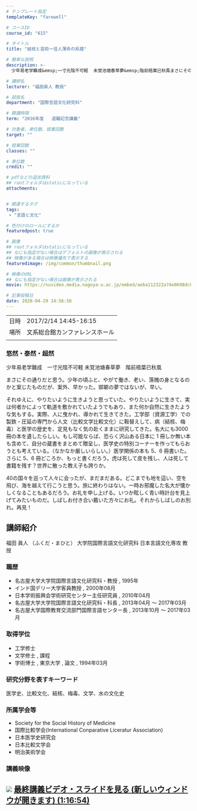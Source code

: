 ```yaml
---
# テンプレート指定
templateKey: "farewell"

# コースID
course_id: "615"

# タイトル
title: "結核と芸術ー佳人薄命の系譜"

# 簡単な説明
description: >-
  少年易老学難成&emsp;一寸光陰不可軽  未覚池塘春草夢&emsp;階前梧葉已秋風まさにその通りだと思う。少年の頃ふと、やがて働き、老い、落魄の身となるのかと案じたものだが、案外、早かった。邯鄲の夢ではないが、早い。それゆえに、やりたいように生きようと思っていた。やりたいように生きて、実は何者かによって軌道を敷かれていたようでもあり、また何か自然に生きたような気もする。実際、人に曳 ....

# 講師名
lecturer: "福田眞人 教授"

# 部局名
department: "国際言語文化研究科"

# 開講時限
term: "2016年度	退職記念講義"

# 対象者、単位数、授業回数
target: ""

# 授業回数
classes: ""

# 単位数
credit: ""

# pdfなどの追加資料
## rootフォルダはstaticになっている
attachments:


# 関連するタグ
tags:
 - "言語と文化"

# 色付けのロールにするか
featuredpost: true

# 画像
## rootフォルダはstaticになっている
## なにも指定がない場合はデフォルトの画像が表示される
## 映像がある場合は映像優先で表示する
featuredimage: /img/common/thumbnail.png

# 映像のURL
## なにも指定がない場合は画像が表示される
movie: https://nuvideo.media.nagoya-u.ac.jp/embed/aeba112322a74e0698dc86c556cba371e79878bb

# 記事投稿日
date: 2020-04-29 14:56:56
---
```


|   |   |
|---|---|
| 日時 | 2017/2/14  14:45-16:15 |
| 場所 | 文系総合館カンファレンスホール |
|   |   |


### 悠然・泰然・超然

少年易老学難成&emsp;一寸光陰不可軽
未覚池塘春草夢&emsp;階前梧葉已秋風

まさにその通りだと思う。少年の頃ふと、やがて働き、老い、落魄の身となるのかと案じたものだが、案外、早かった。邯鄲の夢ではないが、早い。

それゆえに、やりたいように生きようと思っていた。やりたいように生きて、実は何者かによって軌道を敷かれていたようでもあり、また何か自然に生きたような気もする。実際、人に曳かれ、導かれて生きてきた。工学部（資源工学）での製鉄・圧延の専門から人文（比較文学比較文化）に鞍替えして、病（結核、梅毒）と医学の歴史を、定見もなく気の赴くままに研究してきた。名大にも3000冊の本を遺したらしい。もし可能ならば、恐らく沢山ある日本に 1 冊しか無い本も含めて、自分の蔵書をまとめて贈呈し、医学史の特別コーナーを作ってもらおうとも考えている。（なかなか厳しいらしい。）医学関係の本も 5、6 冊書いた。さらに 5、6 冊どころか、もっと書くだろう。虎は死して皮を残し、人は死して書籍を残す？世界に散った教え子も誇りか。

40の国々を巡って人々に会ったが、まだまだある。どこまでも地を這い、空を飛び、海を越えて行こうと思う。旅に終わりはない。一時お邪魔した名大が懐かしくなることもあるだろう。お礼を申し上げる。いつか眩しく青い時計台を見上げてみたいものだ。しばしお付き合い戴いた方々にお礼。それからしばしのお別れ。再見！



## 講師紹介

福田 眞人 （ふくだ・まひと） 大学院国際言語文化研究科 日本言語文化専攻 教授

### 職歴

* 名古屋大学大学院国際言語文化研究科・教授 , 1995年
* インド国デリー大学客員教授 , 2000年08月
* 日本学術振興会学術研究センター主任研究員 , 2010年04月
* 名古屋大学大学院国際言語文化研究科・科長 , 2013年04月 ～ 2017年03月
* 名古屋大学国際教育交流部門国際言語センター長 , 2013年10月 ～ 2017年03月

### 取得学位

* 工学修士
* 文学修士 , 課程
* 学術博士 , 東京大学 , 論文 , 1994年03月

### 研究分野を表すキーワード

医学史、比較文化、結核、梅毒、文学、水の文化史

### 所属学会等

* Society for the Social History of Medicine
* 国際比較学会(International Conparative Liceratur Association)
* 日本医学史研究会
* 日本比較文学会
* 明治美術学会


### 講義映像



![](https://ocw.nagoya-u.jp/files/615/3544.jpg) 
[最終講義ビデオ・スライドを見る (新しいウィンドウが開きます) (1:16:54)](http://studio.media.nagoya-u.ac.jp/videos/watch.php?v=aeba112322a74e0698dc86c556cba371e79878bb)
-----